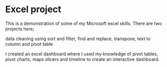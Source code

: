# Excel project

This is a demonstration of some of my Microsoft excel skills.
There are two projects here; 

data cleaning using sort and filter, find and replace, transpose, text to column and pivot table

I created an excel dashboard where I used my knowledge of pivot tables, pivot charts, maps
slicers and timeline to create an interactive dashboard.
